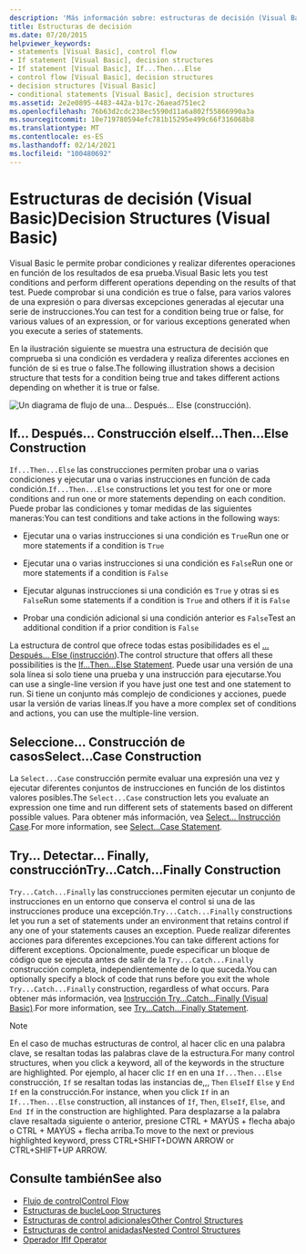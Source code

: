 ```yaml
---
description: 'Más información sobre: estructuras de decisión (Visual Basic)'
title: Estructuras de decisión
ms.date: 07/20/2015
helpviewer_keywords:
- statements [Visual Basic], control flow
- If statement [Visual Basic], decision structures
- If statement [Visual Basic], If...Then...Else
- control flow [Visual Basic], decision structures
- decision structures [Visual Basic]
- conditional statements [Visual Basic], decision structures
ms.assetid: 2e2e0895-4483-442a-b17c-26aead751ec2
ms.openlocfilehash: 76b63d2cdc238ec5590d11a6a802f55866990a3a
ms.sourcegitcommit: 10e719780594efc781b15295e499c66f316068b8
ms.translationtype: MT
ms.contentlocale: es-ES
ms.lasthandoff: 02/14/2021
ms.locfileid: "100480692"
---
```

# <a name="decision-structures-visual-basic"></a><span data-ttu-id="c6b21-103">Estructuras de decisión (Visual Basic)</span><span class="sxs-lookup"><span data-stu-id="c6b21-103">Decision Structures (Visual Basic)</span></span>

<span data-ttu-id="c6b21-104">Visual Basic le permite probar condiciones y realizar diferentes operaciones en función de los resultados de esa prueba.</span><span class="sxs-lookup"><span data-stu-id="c6b21-104">Visual Basic lets you test conditions and perform different operations depending on the results of that test.</span></span> <span data-ttu-id="c6b21-105">Puede comprobar si una condición es true o false, para varios valores de una expresión o para diversas excepciones generadas al ejecutar una serie de instrucciones.</span><span class="sxs-lookup"><span data-stu-id="c6b21-105">You can test for a condition being true or false, for various values of an expression, or for various exceptions generated when you execute a series of statements.</span></span>  
  
 <span data-ttu-id="c6b21-106">En la ilustración siguiente se muestra una estructura de decisión que comprueba si una condición es verdadera y realiza diferentes acciones en función de si es true o false.</span><span class="sxs-lookup"><span data-stu-id="c6b21-106">The following illustration shows a decision structure that tests for a condition being true and takes different actions depending on whether it is true or false.</span></span>  
  
 ![Un diagrama de flujo de una... Después... Else (construcción).](./media/decision-structures/if-then-else-construction.gif)  
  
## <a name="ifthenelse-construction"></a><span data-ttu-id="c6b21-108">If... Después... Construcción else</span><span class="sxs-lookup"><span data-stu-id="c6b21-108">If...Then...Else Construction</span></span>  

 <span data-ttu-id="c6b21-109">`If...Then...Else` las construcciones permiten probar una o varias condiciones y ejecutar una o varias instrucciones en función de cada condición.</span><span class="sxs-lookup"><span data-stu-id="c6b21-109">`If...Then...Else` constructions let you test for one or more conditions and run one or more statements depending on each condition.</span></span> <span data-ttu-id="c6b21-110">Puede probar las condiciones y tomar medidas de las siguientes maneras:</span><span class="sxs-lookup"><span data-stu-id="c6b21-110">You can test conditions and take actions in the following ways:</span></span>  
  
- <span data-ttu-id="c6b21-111">Ejecutar una o varias instrucciones si una condición es `True`</span><span class="sxs-lookup"><span data-stu-id="c6b21-111">Run one or more statements if a condition is `True`</span></span>  
  
- <span data-ttu-id="c6b21-112">Ejecutar una o varias instrucciones si una condición es `False`</span><span class="sxs-lookup"><span data-stu-id="c6b21-112">Run one or more statements if a condition is `False`</span></span>  
  
- <span data-ttu-id="c6b21-113">Ejecutar algunas instrucciones si una condición es `True` y otras si es `False`</span><span class="sxs-lookup"><span data-stu-id="c6b21-113">Run some statements if a condition is `True` and others if it is `False`</span></span>  
  
- <span data-ttu-id="c6b21-114">Probar una condición adicional si una condición anterior es `False`</span><span class="sxs-lookup"><span data-stu-id="c6b21-114">Test an additional condition if a prior condition is `False`</span></span>  
  
 <span data-ttu-id="c6b21-115">La estructura de control que ofrece todas estas posibilidades es el [... Después... Else (instrucción](../../../language-reference/statements/if-then-else-statement.md)).</span><span class="sxs-lookup"><span data-stu-id="c6b21-115">The control structure that offers all these possibilities is the [If...Then...Else Statement](../../../language-reference/statements/if-then-else-statement.md).</span></span> <span data-ttu-id="c6b21-116">Puede usar una versión de una sola línea si solo tiene una prueba y una instrucción para ejecutarse.</span><span class="sxs-lookup"><span data-stu-id="c6b21-116">You can use a single-line version if you have just one test and one statement to run.</span></span> <span data-ttu-id="c6b21-117">Si tiene un conjunto más complejo de condiciones y acciones, puede usar la versión de varias líneas.</span><span class="sxs-lookup"><span data-stu-id="c6b21-117">If you have a more complex set of conditions and actions, you can use the multiple-line version.</span></span>  
  
## <a name="selectcase-construction"></a><span data-ttu-id="c6b21-118">Seleccione... Construcción de casos</span><span class="sxs-lookup"><span data-stu-id="c6b21-118">Select...Case Construction</span></span>  

 <span data-ttu-id="c6b21-119">La `Select...Case` construcción permite evaluar una expresión una vez y ejecutar diferentes conjuntos de instrucciones en función de los distintos valores posibles.</span><span class="sxs-lookup"><span data-stu-id="c6b21-119">The `Select...Case` construction lets you evaluate an expression one time and run different sets of statements based on different possible values.</span></span> <span data-ttu-id="c6b21-120">Para obtener más información, vea [Select... Instrucción Case](../../../language-reference/statements/select-case-statement.md).</span><span class="sxs-lookup"><span data-stu-id="c6b21-120">For more information, see [Select...Case Statement](../../../language-reference/statements/select-case-statement.md).</span></span>  
  
## <a name="trycatchfinally-construction"></a><span data-ttu-id="c6b21-121">Try... Detectar... Finally, construcción</span><span class="sxs-lookup"><span data-stu-id="c6b21-121">Try...Catch...Finally Construction</span></span>  

 <span data-ttu-id="c6b21-122">`Try...Catch...Finally` las construcciones permiten ejecutar un conjunto de instrucciones en un entorno que conserva el control si una de las instrucciones produce una excepción.</span><span class="sxs-lookup"><span data-stu-id="c6b21-122">`Try...Catch...Finally` constructions let you run a set of statements under an environment that retains control if any one of your statements causes an exception.</span></span> <span data-ttu-id="c6b21-123">Puede realizar diferentes acciones para diferentes excepciones.</span><span class="sxs-lookup"><span data-stu-id="c6b21-123">You can take different actions for different exceptions.</span></span> <span data-ttu-id="c6b21-124">Opcionalmente, puede especificar un bloque de código que se ejecuta antes de salir de la `Try...Catch...Finally` construcción completa, independientemente de lo que suceda.</span><span class="sxs-lookup"><span data-stu-id="c6b21-124">You can optionally specify a block of code that runs before you exit the whole `Try...Catch...Finally` construction, regardless of what occurs.</span></span> <span data-ttu-id="c6b21-125">Para obtener más información, vea [Instrucción Try...Catch...Finally (Visual Basic)](../../../language-reference/statements/try-catch-finally-statement.md).</span><span class="sxs-lookup"><span data-stu-id="c6b21-125">For more information, see [Try...Catch...Finally Statement](../../../language-reference/statements/try-catch-finally-statement.md).</span></span>  
  
> [!NOTE]
> <span data-ttu-id="c6b21-126">En el caso de muchas estructuras de control, al hacer clic en una palabra clave, se resaltan todas las palabras clave de la estructura.</span><span class="sxs-lookup"><span data-stu-id="c6b21-126">For many control structures, when you click a keyword, all of the keywords in the structure are highlighted.</span></span> <span data-ttu-id="c6b21-127">Por ejemplo, al hacer clic `If` en en una `If...Then...Else` construcción, `If` se resaltan todas las instancias de,,, `Then` `ElseIf` `Else` y `End If` en la construcción.</span><span class="sxs-lookup"><span data-stu-id="c6b21-127">For instance, when you click `If` in an `If...Then...Else` construction, all instances of `If`, `Then`, `ElseIf`, `Else`, and `End If` in the construction are highlighted.</span></span> <span data-ttu-id="c6b21-128">Para desplazarse a la palabra clave resaltada siguiente o anterior, presione CTRL + MAYÚS + flecha abajo o CTRL + MAYÚS + flecha arriba.</span><span class="sxs-lookup"><span data-stu-id="c6b21-128">To move to the next or previous highlighted keyword, press CTRL+SHIFT+DOWN ARROW or CTRL+SHIFT+UP ARROW.</span></span>  
  
## <a name="see-also"></a><span data-ttu-id="c6b21-129">Consulte también</span><span class="sxs-lookup"><span data-stu-id="c6b21-129">See also</span></span>

- [<span data-ttu-id="c6b21-130">Flujo de control</span><span class="sxs-lookup"><span data-stu-id="c6b21-130">Control Flow</span></span>](index.md)
- [<span data-ttu-id="c6b21-131">Estructuras de bucle</span><span class="sxs-lookup"><span data-stu-id="c6b21-131">Loop Structures</span></span>](loop-structures.md)
- [<span data-ttu-id="c6b21-132">Estructuras de control adicionales</span><span class="sxs-lookup"><span data-stu-id="c6b21-132">Other Control Structures</span></span>](other-control-structures.md)
- [<span data-ttu-id="c6b21-133">Estructuras de control anidadas</span><span class="sxs-lookup"><span data-stu-id="c6b21-133">Nested Control Structures</span></span>](nested-control-structures.md)
- [<span data-ttu-id="c6b21-134">Operador If</span><span class="sxs-lookup"><span data-stu-id="c6b21-134">If Operator</span></span>](../../../language-reference/operators/if-operator.md)
